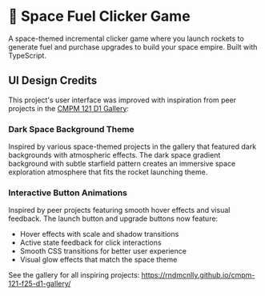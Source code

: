 # 🚀 Space Fuel Clicker Game

A space-themed incremental clicker game where you launch rockets to generate fuel and purchase upgrades to build your space empire. Built with TypeScript.

## UI Design Credits

This project's user interface was improved with inspiration from peer projects in the [CMPM 121 D1 Gallery](https://rndmcnlly.github.io/cmpm-121-f25-d1-gallery/):

### Dark Space Background Theme

Inspired by various space-themed projects in the gallery that featured dark backgrounds with atmospheric effects. The dark space gradient background with subtle starfield pattern creates an immersive space exploration atmosphere that fits the rocket launching theme.

### Interactive Button Animations

Inspired by peer projects featuring smooth hover effects and visual feedback. The launch button and upgrade buttons now feature:

- Hover effects with scale and shadow transitions
- Active state feedback for click interactions
- Smooth CSS transitions for better user experience
- Visual glow effects that match the space theme

See the gallery for all inspiring projects: https://rndmcnlly.github.io/cmpm-121-f25-d1-gallery/
